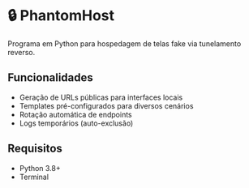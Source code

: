 # 🔒 PhantomHost

Programa em Python para hospedagem de telas fake via tunelamento reverso.

## Funcionalidades
- Geração de URLs públicas para interfaces locais
- Templates pré-configurados para diversos cenários
- Rotação automática de endpoints
- Logs temporários (auto-exclusão)

## Requisitos
- Python 3.8+
- Terminal
